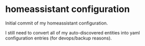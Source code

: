 # homeassistant configuration

Initial commit of my homeassistant configuration.

I still need to convert all of my auto-discovered entities into
yaml configuration entries (for devops/backup reasons).
